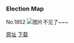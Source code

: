 ### Election Map
No.1852
![图片不见了~~~](https://imgs.xkcd.com/comics/election_map.png)

[原址](https://xkcd.com//1852) [下载](https://imgs.xkcd.com/comics/election_map.png)

